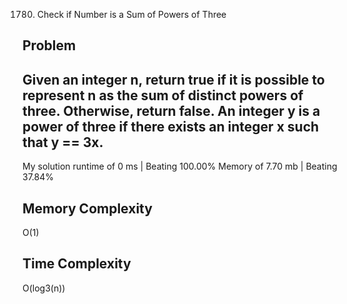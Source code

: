 1780. Check if Number is a Sum of Powers of Three

Problem
------------------------------------------------------------------------------------------------------------------------------------------------------------------------------------------------------------------------------------------------------------------------
Given an integer n, return true if it is possible to represent n as the sum of distinct powers of three. Otherwise, return false.
An integer y is a power of three if there exists an integer x such that y == 3x.
------------------------------------------------------------------------------------------------------------------------------------------------------------------------------------------------------------------------------------------------------------------------

My solution 
    runtime of 0 ms   | Beating 100.00%
    Memory of 7.70 mb | Beating 37.84%


Memory Complexity
------------------------------------------------------------------
O(1)

Time Complexity
------------------------------------------------------------------
O(log3(n))
